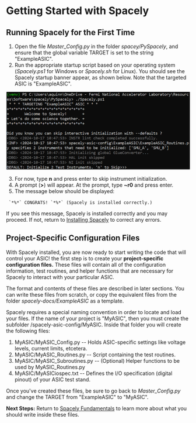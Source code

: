 # Getting Started with Spacely 

## Running Spacely for the First Time

1. Open the file *Master_Config.py* in the folder *spacey/PySpacely*, and ensure that the global variable TARGET is set to the string "ExampleASIC".
2. Run the appropriate startup script based on your operating system (*Spacely.ps1* for Windows or *Spacely.sh* for Linux). You should see the Spacely startup banner appear, as shown below. Note that the targeted ASIC is "ExampleASIC". 
<p align="center">
<img src="https://github.com/SpacelyProject/spacely-docs/blob/main/figures/ExampleASIC_Startup.PNG" width="700">
</p>

3. For now, type **n** and press enter to skip instrument initialization. 
4. A prompt (**>**) will appear. At the prompt, type **~r0** and press enter. 
5. The message below should be displayed:

```
 `*%*` CONGRATS! `*%*` (Spacely is installed correctly.) 
```

If you see this message, Spacely is installed correctly and you may proceed. If not, return to [Installing Spacely](</fundamentals/Installing Spacely.md>) to correct any errors. 

## Project-Specific Configuration Files

With Spacely installed, you are now ready to start writing the code that will control your ASIC! the first step is to create your **project-specific configuration files.** These files will contain all of the configuration information, test routines, and helper functions that are necessary for Spacely to interact with your particular ASIC. 

The format and contents of these files are described in later sections. You can write these files from scratch, or copy the equivalent files from the folder *spacely-docs/ExampleASIC* as a template. 

Spacely requires a special naming convention in order to locate and load your files. If the name of your project is "MyASIC", then you must create the subfolder /spacely-asic-config/MyASIC. Inside that folder you will create the following files:

1. MyASIC/MyASIC_Config.py -- Holds ASIC-specific settings like voltage levels, current limits, etcetera.
2. MyASIC/MyASIC_Routines.py -- Script containing the test routines.
3. MyASIC/MyASIC_Subroutines.py -- (Optional) Helper functions to be used by MyASIC_Routines.py
4. MyASIC/MyASICiospec.txt -- Defines the I/O specification (digital pinout) of your ASIC test stand. 

Once you've created these files, be sure to go back to *Master_Config.py* and change the TARGET from "ExampleASIC" to "MyASIC". 


**Next Steps:** Return to [Spacely Fundamentals](</fundamentals/README.md>) to learn more about what you should write inside these files.
